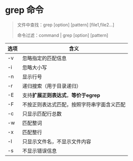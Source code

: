 # grep 命令

>文件中查找：grep    [option]    [pattern]    [file1,file2...]
>
>命令过滤：command | grep    [option]    [pattern]

| 选项 | 含义                                       |
| ---- | ------------------------------------------ |
| -v   | 忽略指定的匹配信息                         |
| -i   | 忽略大小写                                 |
| -n   | 显示行号                                   |
| -r   | 递归搜索（用于目录递归）                   |
| -E   | 支持**扩展正则表达式**，**等价于egrep**    |
| -F   | 不按正则表达式匹配，按照字符串字面含义匹配 |
| -c   | 只显示匹配行总数                           |
| -w   | 匹配整词                                   |
| -x   | 匹配整行                                   |
| -l   | 只显示文件名，不显示文件内容               |
| -s   | 不显示错误信息                             |